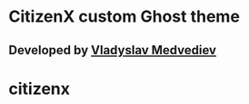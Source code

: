 # CitizenX custom Ghost theme

## Developed by [Vladyslav Medvediev](https://www.upwork.com/freelancers/~01ffc114a80e1e2e90)
# citizenx
